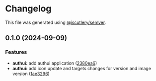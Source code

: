 # Changelog

This file was generated using [@jscutlery/semver](https://github.com/jscutlery/semver).

## 0.1.0 (2024-09-09)


### Features

* **authui:** add authui application ([2380ea6](https://github.com/jdwillmsen/jdw/commit/2380ea6dd087859ba8f862d46b7b77cd984918e7))
* **authui:** add icon update and targets changes for version and image version ([1ae3296](https://github.com/jdwillmsen/jdw/commit/1ae32966463052c466d9bfac4bda13053275891a))
